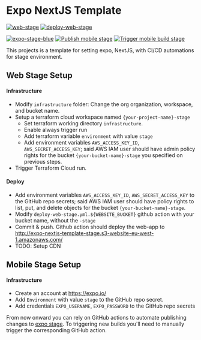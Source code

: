 # Expo NextJS Template
[![web-stage](https://img.shields.io/badge/Web-Stage-blue?style=flat-square&logo=amazon-aws)](http://expo-nextjs-template-stage.s3-website-eu-west-1.amazonaws.com/)
[![deploy-web-stage](https://github.com/rdok/expo-nextjs-template/workflows/Deploy%20Web%20Stage/badge.svg)](https://github.com/rdok/expo-nextjs-template/actions?query=workflow%3A%22Deploy+Web+Stage%22)

[![expo-stage-blue](https://img.shields.io/badge/Mobile-Stage-blue?style=flat-square&logo=expo)](https://expo.io/@rdok/expo-nextjs-template?release-channel=stage)
[![Publish mobile stage](https://github.com/rdok/expo-nextjs-template/workflows/Publish%20mobile%20stage/badge.svg)](https://github.com/rdok/expo-nextjs-template/actions?query=workflow%3A%22Publish+mobile+stage%22)
[![Trigger mobile build stage](https://github.com/rdok/expo-nextjs-template/workflows/Trigger%20mobile%20build%20stage/badge.svg)](https://github.com/rdok/expo-nextjs-template/actions?query=workflow%3A%22Trigger+mobile+build+stage%22)

This projects is a template for setting expo, NextJS, with CI/CD automations for stage environment.

## Web Stage Setup
#### Infrastructure
- Modify `infrastructure` folder: Change the org organization, workspace, and bucket name.
- Setup a terraform cloud workspace named `{your-project-name}-stage`
    - Set terraform working directory `infrastructure`. 
    - Enable always trigger run
    - Add terraform variable `environment` with value `stage`
    - Add environment variables `AWS_ACCESS_KEY_ID`, `AWS_SECRET_ACCESS_KEY`; said AWS IAM user should have admin policy rights for the bucket `{your-bucket-name}-stage` you specified on previous steps.
- Trigger Terraform Cloud run.
#### Deploy 
- Add environment variables `AWS_ACCESS_KEY_ID`, `AWS_SECRET_ACCESS_KEY` to the GitHub repo secrets; said AWS IAM user should have policy rights to list, put, and delete objects for the bucket `{your-bucket-name}-stage`.
- Modify `deploy-web-stage.yml.${WEBSITE_BUCKET}` github action with your bucket name, without the `-stage`
- Commit & push. Github action should deploy the web-app to http://expo-nextjs-template-stage.s3-website-eu-west-1.amazonaws.com/ 
- TODO: Setup CDN
 
## Mobile Stage Setup
#### Infrastructure
- Create an account at https://expo.io/
- Add `Environment` with value `stage` to the GitHub repo secret.
- Add credentials `EXPO_USERNAME`, `EXPO_PASSWORD` to the GitHub repo secrets
    
From now onward you can rely on GitHub actions to automate publishing changes to [expo stage](https://github.com/rdok/expo-nextjs-template/actions?query=workflow%3A%22Publish+mobile+stage%22). 
To triggering new builds you'll need to manually trigger the corresponding GitHub action.
